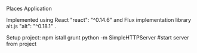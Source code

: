 Places Application

Implemented using React "react": "^0.14.6" and Flux implementation library alt.js "alt": "^0.18.1" .

Setup project:
    npm istall
    grunt
    python -m SimpleHTTPServer #start server from project
